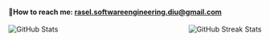#### 📨How to reach me: rasel.softwareengineering.diu@gmail.com 


<div style="display: flex; flex-direction: row; justify-content: space-between;">
    <div>
        <img src="https://github-readme-stats.vercel.app/api?username=Rasel-swe&theme=radical&hide_border=true&include_all_commits=false&count_private=false" alt="GitHub Stats" />
    </div>
    <div>
        <img src="https://github-readme-streak-stats.herokuapp.com/?user=Rasel-swe&theme=radical&hide_border=true" alt="GitHub Streak Stats" />
    </div>
</div>






